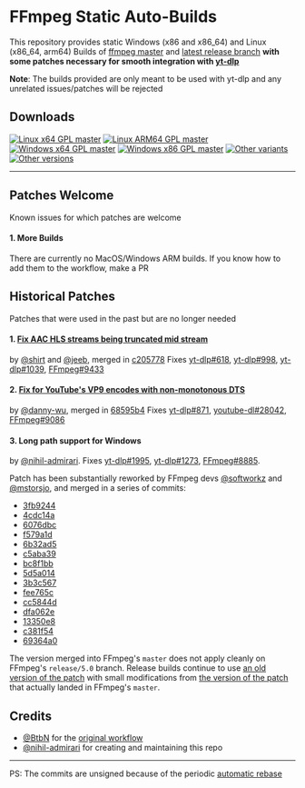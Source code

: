# FFmpeg Static Auto-Builds


This repository provides static Windows (x86 and x86_64) and Linux (x86_64, arm64) Builds of [ffmpeg master](https://github.com/FFmpeg/FFmpeg) and [latest release branch](https://github.com/FFmpeg/FFmpeg/tree/release/4.4) **with some patches necessary for smooth integration with [yt-dlp](https://github.com/yt-dlp/yt-dlp)**

**Note**: The builds provided are only meant to be used with yt-dlp and any unrelated issues/patches will be rejected


## Downloads

[![Linux x64 GPL master](https://img.shields.io/badge/-Linux_x64-red.svg?style=for-the-badge&logo=linux)](https://github.com/yt-dlp/FFmpeg-Builds/releases/download/latest/ffmpeg-master-latest-linux64-gpl.tar.xz "Linux x64 GPL master")
[![Linux ARM64 GPL master](https://img.shields.io/badge/-Linux_ARM64-red.svg?style=for-the-badge&logo=linux)](https://github.com/yt-dlp/FFmpeg-Builds/releases/download/latest/ffmpeg-master-latest-linuxarm64-gpl.tar.xz "Linux ARM64 GPL master")
[![Windows x64 GPL master](https://img.shields.io/badge/-Windows_x64-blue.svg?style=for-the-badge&logo=windows)](https://github.com/yt-dlp/FFmpeg-Builds/releases/download/latest/ffmpeg-master-latest-win64-gpl.zip "Windows x64 GPL master")
[![Windows x86 GPL master](https://img.shields.io/badge/-Windows_x86-9cf.svg?style=for-the-badge&logo=windows)](https://github.com/yt-dlp/FFmpeg-Builds/releases/download/latest/ffmpeg-master-latest-win32-gpl.zip "Windows x86 GPL master")
[![Other variants](https://img.shields.io/badge/-Other-grey.svg?style=for-the-badge)](https://github.com/yt-dlp/FFmpeg-Builds/wiki/Latest "All variants")
[![Other versions](https://img.shields.io/badge/-Old_Versions-lightgrey.svg?style=for-the-badge)](https://github.com/yt-dlp/FFmpeg-Builds/releases "All releases")

---




## Patches Welcome
Known issues for which patches are welcome

<!--
*Nothing at the moment*
-->

#### 1. More Builds

There are currently no MacOS/Windows ARM builds. If you know how to add them to the workflow, make a PR



## Historical Patches
Patches that were used in the past but are no longer needed

#### 1. [Fix AAC HLS streams being truncated mid stream](https://patchwork.ffmpeg.org/project/ffmpeg/patch/20210927213133.28258-1-jeebjp@gmail.com)
by [@shirt](https://github.com/shirt-dev) and [@jeeb](https://github.com/jeeb), merged in [c205778](https://github.com/FFmpeg/FFmpeg/commit/c20577806f0a161c6867e72f884d020a253de10a)
Fixes [yt-dlp#618](https://github.com/yt-dlp/yt-dlp/issues/618), [yt-dlp#998](https://github.com/yt-dlp/yt-dlp/issues/998), [yt-dlp#1039](https://github.com/yt-dlp/yt-dlp/issues/1039), [FFmpeg#9433](https://trac.ffmpeg.org/ticket/9433)

#### 2. [Fix for YouTube's VP9 encodes with non-monotonous DTS](https://ffmpeg.org/pipermail/ffmpeg-devel/2021-May/280189.html)
by [@danny-wu](https://github.com/danny-wu), merged in [68595b4](https://github.com/FFmpeg/FFmpeg/commit/68595b46cb374658432fff998e82e5ff434557ac)
Fixes [yt-dlp#871](https://github.com/yt-dlp/yt-dlp/issues/871), [youtube-dl#28042](https://github.com/ytdl-org/youtube-dl/issues/28042), [FFmpeg#9086](https://trac.ffmpeg.org/ticket/9086)

#### 3. Long path support for Windows
by [@nihil-admirari](https://github.com/nihil-admirari).
Fixes [yt-dlp#1995](https://github.com/yt-dlp/yt-dlp/issues/1995),
[yt-dlp#1273](https://github.com/yt-dlp/yt-dlp/issues/1273),
[FFmpeg#8885](https://trac.ffmpeg.org/ticket/8885).

Patch has been substantially reworked by FFmpeg devs
[@softworkz](https://github.com/softworkz)
and [@mstorsjo](https://github.com/mstorsjo),
and merged in a series of commits:
- [3fb9244](https://github.com/FFmpeg/FFmpeg/commit/3fb924464244bc317a5d19ab25625ae35abde512)
- [4cdc14a](https://github.com/FFmpeg/FFmpeg/commit/4cdc14aa955805931b918d30d9c7349ab924dd52)
- [6076dbc](https://github.com/FFmpeg/FFmpeg/commit/6076dbcb55d0c9b6693d1acad12a63f7268301aa)
- [f579a1d](https://github.com/FFmpeg/FFmpeg/commit/f579a1d08b269b6dfc89596af20582c01950adb2)
- [6b32ad5](https://github.com/FFmpeg/FFmpeg/commit/6b32ad59c8fe16fc792ca5a468b95ce5232ff6d1)
- [c5aba39](https://github.com/FFmpeg/FFmpeg/commit/c5aba39a041fdaac267fc8c6a2ef745a94a2b0da)
- [bc8f1bb](https://github.com/FFmpeg/FFmpeg/commit/bc8f1bbe233b435dc474df272dac0b5b6d0ef536)
- [5d5a014](https://github.com/FFmpeg/FFmpeg/commit/5d5a01419928d0c00bae54f730eede150cd5b268)
- [3b3c567](https://github.com/FFmpeg/FFmpeg/commit/3b3c567ad3d45a3f5d90668a1dd32f11b89fc4b5)
- [fee765c](https://github.com/FFmpeg/FFmpeg/commit/fee765c2078ba03e346e311c86a447a116fe8c5f)
- [cc5844d](https://github.com/FFmpeg/FFmpeg/commit/cc5844da988fb7ca1051775a3dac43de77bf3881)
- [dfa062e](https://github.com/FFmpeg/FFmpeg/commit/dfa062ed3cae1d7ae3fdc52c7adda09cfc2e29b9)
- [13350e8](https://github.com/FFmpeg/FFmpeg/commit/13350e81fd43cbd1aa3bbb7ed567e7dc7dd2b7f5)
- [c381f54](https://github.com/FFmpeg/FFmpeg/commit/c381f5412fe810bd8118123aed9bd4f76b75b59d)
- [69364a0](https://github.com/FFmpeg/FFmpeg/commit/69364a06c65d3437e8158cdffd98c2f6d1b84dd2)

The version merged into FFmpeg's `master` does not apply cleanly on FFmpeg's
`release/5.0` branch. Release builds continue to use [an old version of
the patch](https://ffmpeg.org/pipermail/ffmpeg-devel/2022-April/295569.html)
with small modifications from [the version of the patch](
https://ffmpeg.org/pipermail/ffmpeg-devel/2022-June/297841.html)
that actually landed in FFmpeg's `master`.



## Credits

* [@BtbN](https://github.com/BtbN) for the [original workflow](https://github.com/BtbN/FFmpeg-Builds)
* [@nihil-admirari](https://github.com/nihil-admirari) for creating and maintaining this repo

---

PS: The commits are unsigned because of the periodic [automatic rebase](https://github.com/yt-dlp/FFmpeg-Builds/actions/workflows/rebase-on-upstream.yml)

